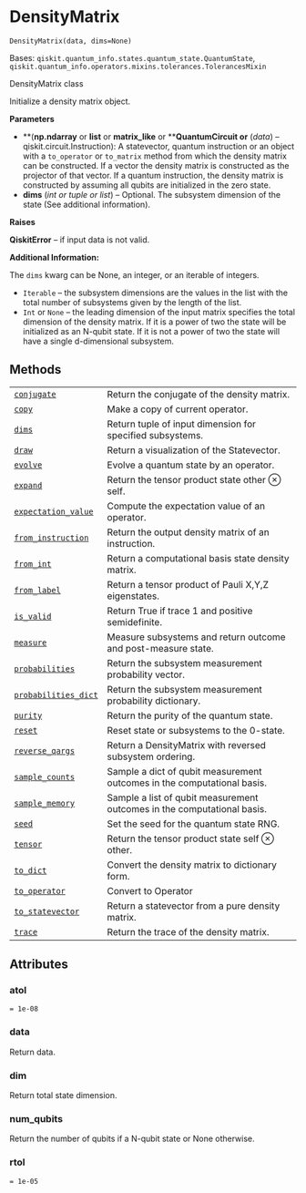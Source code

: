# DensityMatrix

<span id="undefined" />

`DensityMatrix(data, dims=None)`

Bases: `qiskit.quantum_info.states.quantum_state.QuantumState`, `qiskit.quantum_info.operators.mixins.tolerances.TolerancesMixin`

DensityMatrix class

Initialize a density matrix object.

**Parameters**

*   \*\*(****np.ndarray**** or ****list**** or ****matrix\_like**** or \*\***QuantumCircuit or** (*data*) – qiskit.circuit.Instruction): A statevector, quantum instruction or an object with a `to_operator` or `to_matrix` method from which the density matrix can be constructed. If a vector the density matrix is constructed as the projector of that vector. If a quantum instruction, the density matrix is constructed by assuming all qubits are initialized in the zero state.
*   **dims** (*int or tuple or list*) – Optional. The subsystem dimension of the state (See additional information).

**Raises**

**QiskitError** – if input data is not valid.

**Additional Information:**

The `dims` kwarg can be None, an integer, or an iterable of integers.

*   `Iterable` – the subsystem dimensions are the values in the list with the total number of subsystems given by the length of the list.
*   `Int` or `None` – the leading dimension of the input matrix specifies the total dimension of the density matrix. If it is a power of two the state will be initialized as an N-qubit state. If it is not a power of two the state will have a single d-dimensional subsystem.

## Methods

|                                                                                                                                                                                          |                                                                         |
| ---------------------------------------------------------------------------------------------------------------------------------------------------------------------------------------- | ----------------------------------------------------------------------- |
| [`conjugate`](qiskit.quantum_info.DensityMatrix.conjugate#qiskit.quantum_info.DensityMatrix.conjugate "qiskit.quantum_info.DensityMatrix.conjugate")                                     | Return the conjugate of the density matrix.                             |
| [`copy`](qiskit.quantum_info.DensityMatrix.copy#qiskit.quantum_info.DensityMatrix.copy "qiskit.quantum_info.DensityMatrix.copy")                                                         | Make a copy of current operator.                                        |
| [`dims`](qiskit.quantum_info.DensityMatrix.dims#qiskit.quantum_info.DensityMatrix.dims "qiskit.quantum_info.DensityMatrix.dims")                                                         | Return tuple of input dimension for specified subsystems.               |
| [`draw`](qiskit.quantum_info.DensityMatrix.draw#qiskit.quantum_info.DensityMatrix.draw "qiskit.quantum_info.DensityMatrix.draw")                                                         | Return a visualization of the Statevector.                              |
| [`evolve`](qiskit.quantum_info.DensityMatrix.evolve#qiskit.quantum_info.DensityMatrix.evolve "qiskit.quantum_info.DensityMatrix.evolve")                                                 | Evolve a quantum state by an operator.                                  |
| [`expand`](qiskit.quantum_info.DensityMatrix.expand#qiskit.quantum_info.DensityMatrix.expand "qiskit.quantum_info.DensityMatrix.expand")                                                 | Return the tensor product state other ⊗ self.                           |
| [`expectation_value`](qiskit.quantum_info.DensityMatrix.expectation_value#qiskit.quantum_info.DensityMatrix.expectation_value "qiskit.quantum_info.DensityMatrix.expectation_value")     | Compute the expectation value of an operator.                           |
| [`from_instruction`](qiskit.quantum_info.DensityMatrix.from_instruction#qiskit.quantum_info.DensityMatrix.from_instruction "qiskit.quantum_info.DensityMatrix.from_instruction")         | Return the output density matrix of an instruction.                     |
| [`from_int`](qiskit.quantum_info.DensityMatrix.from_int#qiskit.quantum_info.DensityMatrix.from_int "qiskit.quantum_info.DensityMatrix.from_int")                                         | Return a computational basis state density matrix.                      |
| [`from_label`](qiskit.quantum_info.DensityMatrix.from_label#qiskit.quantum_info.DensityMatrix.from_label "qiskit.quantum_info.DensityMatrix.from_label")                                 | Return a tensor product of Pauli X,Y,Z eigenstates.                     |
| [`is_valid`](qiskit.quantum_info.DensityMatrix.is_valid#qiskit.quantum_info.DensityMatrix.is_valid "qiskit.quantum_info.DensityMatrix.is_valid")                                         | Return True if trace 1 and positive semidefinite.                       |
| [`measure`](qiskit.quantum_info.DensityMatrix.measure#qiskit.quantum_info.DensityMatrix.measure "qiskit.quantum_info.DensityMatrix.measure")                                             | Measure subsystems and return outcome and post-measure state.           |
| [`probabilities`](qiskit.quantum_info.DensityMatrix.probabilities#qiskit.quantum_info.DensityMatrix.probabilities "qiskit.quantum_info.DensityMatrix.probabilities")                     | Return the subsystem measurement probability vector.                    |
| [`probabilities_dict`](qiskit.quantum_info.DensityMatrix.probabilities_dict#qiskit.quantum_info.DensityMatrix.probabilities_dict "qiskit.quantum_info.DensityMatrix.probabilities_dict") | Return the subsystem measurement probability dictionary.                |
| [`purity`](qiskit.quantum_info.DensityMatrix.purity#qiskit.quantum_info.DensityMatrix.purity "qiskit.quantum_info.DensityMatrix.purity")                                                 | Return the purity of the quantum state.                                 |
| [`reset`](qiskit.quantum_info.DensityMatrix.reset#qiskit.quantum_info.DensityMatrix.reset "qiskit.quantum_info.DensityMatrix.reset")                                                     | Reset state or subsystems to the 0-state.                               |
| [`reverse_qargs`](qiskit.quantum_info.DensityMatrix.reverse_qargs#qiskit.quantum_info.DensityMatrix.reverse_qargs "qiskit.quantum_info.DensityMatrix.reverse_qargs")                     | Return a DensityMatrix with reversed subsystem ordering.                |
| [`sample_counts`](qiskit.quantum_info.DensityMatrix.sample_counts#qiskit.quantum_info.DensityMatrix.sample_counts "qiskit.quantum_info.DensityMatrix.sample_counts")                     | Sample a dict of qubit measurement outcomes in the computational basis. |
| [`sample_memory`](qiskit.quantum_info.DensityMatrix.sample_memory#qiskit.quantum_info.DensityMatrix.sample_memory "qiskit.quantum_info.DensityMatrix.sample_memory")                     | Sample a list of qubit measurement outcomes in the computational basis. |
| [`seed`](qiskit.quantum_info.DensityMatrix.seed#qiskit.quantum_info.DensityMatrix.seed "qiskit.quantum_info.DensityMatrix.seed")                                                         | Set the seed for the quantum state RNG.                                 |
| [`tensor`](qiskit.quantum_info.DensityMatrix.tensor#qiskit.quantum_info.DensityMatrix.tensor "qiskit.quantum_info.DensityMatrix.tensor")                                                 | Return the tensor product state self ⊗ other.                           |
| [`to_dict`](qiskit.quantum_info.DensityMatrix.to_dict#qiskit.quantum_info.DensityMatrix.to_dict "qiskit.quantum_info.DensityMatrix.to_dict")                                             | Convert the density matrix to dictionary form.                          |
| [`to_operator`](qiskit.quantum_info.DensityMatrix.to_operator#qiskit.quantum_info.DensityMatrix.to_operator "qiskit.quantum_info.DensityMatrix.to_operator")                             | Convert to Operator                                                     |
| [`to_statevector`](qiskit.quantum_info.DensityMatrix.to_statevector#qiskit.quantum_info.DensityMatrix.to_statevector "qiskit.quantum_info.DensityMatrix.to_statevector")                 | Return a statevector from a pure density matrix.                        |
| [`trace`](qiskit.quantum_info.DensityMatrix.trace#qiskit.quantum_info.DensityMatrix.trace "qiskit.quantum_info.DensityMatrix.trace")                                                     | Return the trace of the density matrix.                                 |

## Attributes

<span id="undefined" />

### atol

`= 1e-08`

<span id="undefined" />

### data

Return data.

<span id="undefined" />

### dim

Return total state dimension.

<span id="undefined" />

### num\_qubits

Return the number of qubits if a N-qubit state or None otherwise.

<span id="undefined" />

### rtol

`= 1e-05`
